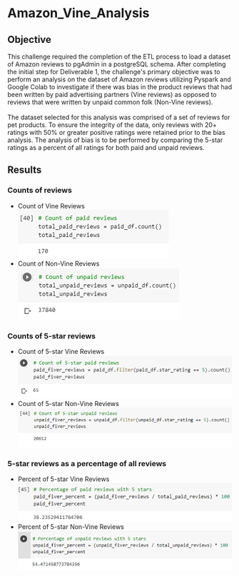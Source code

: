 # Amazon_Vine_Analysis
## Objective
This challenge required the completion of the ETL process to load a dataset of Amazon reviews to pgAdmin in a postgreSQL schema. After completing the initial step for Deliverable 1, the challenge's primary objective was to perform an analysis on the dataset of Amazon reviews utilizing Pyspark and Google Colab to investigate if there was bias in the product reviews that had been written by paid advertising partners (Vine reviews) as opposed to reviews that were written by unpaid common folk (Non-Vine reviews). <br><br>The dataset selected for this analysis was comprised of a set of reviews for pet products. To ensure the integrity of the data, only reviews with 20+ ratings with 50% or greater positive ratings were retained prior to the bias analysis. The analysis of bias is to be performed by comparing the 5-star ratings as a percent of all ratings for both paid and unpaid reviews. 

## Results
### Counts of reviews
- Count of Vine Reviews<br><kbd>![Vine Reviews Count](Resources/paid_reviews_count.png)<kbd>
- Count of Non-Vine Reviews<br><kbd>![Non-Vine Reviews Count](Resources/unpaid_reviews_count.png)<kbd>

### Counts of 5-star reviews
- Count of 5-star Vine Reviews<br><kbd>![5-star Vine Reviews Count](Resources/paid_5star_reviews_count.png)<kbd>
- Count of 5-star Non-Vine Reviews<br><kbd>![5-star Non-Vine Reviews Count](Resources/unpaid_5star_reviews_count.png)<kbd>

### 5-star reviews as a percentage of all reviews
- Percent of 5-star Vine Reviews<br><kbd>![5-star Vine Reviews Percentage](Resources/paid_5star_reviews_percentage.png)<kbd>
- Percent of 5-star Non-Vine Reviews<br><kbd>![5-star Non-Vine Reviews Percentage](Resources/unpaid_5star_reviews_percentage.png)<kbd>
